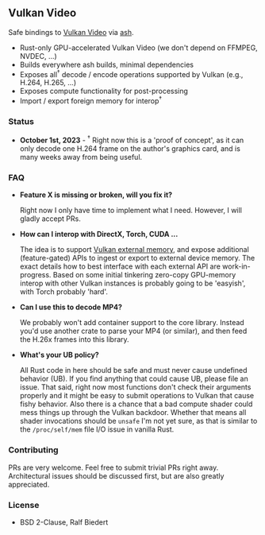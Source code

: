 
## Vulkan Video

Safe bindings to [Vulkan Video](https://www.khronos.org/blog/an-introduction-to-vulkan-video) via [ash](https://github.com/ash-rs/ash).

- Rust-only GPU-accelerated Vulkan Video (we don't depend on FFMPEG, NVDEC, ...)
- Builds everywhere ash builds, minimal dependencies
- Exposes all<sup>†</sup> decode / encode operations supported by Vulkan (e.g., H.264, H.265, ...)
- Exposes compute functionality for post-processing
- Import / export foreign memory for interop<sup>†</sup>


### Status

- **October 1st, 2023** - <sup>†</sup> Right now this is a 'proof of concept', as it can only decode one H.264 frame on the author's graphics card, and is many weeks away from being useful.


### FAQ

- **Feature X is missing or broken, will you fix it?**

    Right now I only have time to implement what I need. However, I will gladly accept PRs.

- **How can I interop with DirectX, Torch, CUDA ...**

    The idea is to support [Vulkan external memory](https://registry.khronos.org/vulkan/specs/1.3-extensions/man/html/VK_KHR_external_memory.html), and expose additional (feature-gated) APIs to ingest or export to external device memory.
    The exact details how to best interface with each external API are work-in-progress. Based on some initial tinkering zero-copy GPU-memory interop with other Vulkan instances is probably going to be 'easyish', with Torch probably 'hard'.

- **Can I use this to decode MP4?**

    We probably won't add container support to the core library. Instead you'd use another crate to parse your MP4 (or similar), and then feed the H.26x frames into this library.

- **What's your UB policy?**

    All Rust code in here should be safe and must never cause undefined behavior (UB). If you find anything that could cause UB, please file an issue.
    That said, right now most functions don't check their arguments properly and it might be easy to submit operations to Vulkan that cause fishy behavior.
    Also there is a chance that a bad compute shader could mess things up through the Vulkan backdoor. Whether that means all shader invocations should be `unsafe` I'm not yet sure, as that is similar to the `/proc/self/mem` file I/O issue in vanilla Rust.


### Contributing

PRs are very welcome. Feel free to submit trivial PRs right away. Architectural issues should be discussed first, but are also greatly appreciated.


### License

- BSD 2-Clause, Ralf Biedert

